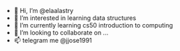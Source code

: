 - 👋 Hi, I’m @elaalastry
- 👀 I’m interested in learning data structures
- 🌱 I’m currently learning cs50 introduction to computing
- 💞️ I’m looking to collaborate on ...
- 📫 telegram me @jjose1991 
<!---
elaalastry/elaalastry is a ✨ special ✨ repository because its `README.md` (this file) appears on your GitHub profile.
You can click the Preview link to take a look at your changes.
--->
